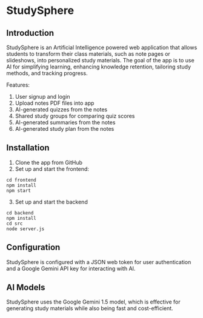 # StudySphere

## Introduction
StudySphere is an Artificial Intelligence powered web application that allows students to transform their class materials, such as note pages or slideshows, into personalized study materials. The goal of the app is to use AI for simplifying learning, enhancing knowledge retention, tailoring study methods, and tracking progress.

Features:
1. User signup and login
2. Upload notes PDF files into app
3. AI-generated quizzes from the notes
4. Shared study groups for comparing quiz scores
5. AI-generated summaries from the notes
6. AI-generated study plan from the notes

## Installation
1. Clone the app from GitHub
2. Set up and start the frontend:
```
cd frontend
npm install
npm start
```
3. Set up and start the backend
```
cd backend
npm install
cd src
node server.js
```

## Configuration
StudySphere is configured with a JSON web token for user authentication and a Google Gemini API key for interacting with AI.

## AI Models
StudySphere uses the Google Gemini 1.5 model, which is effective for generating study materials while also being fast and cost-efficient.